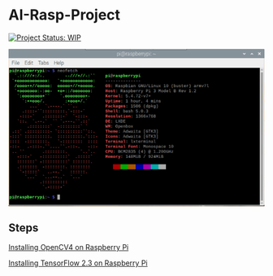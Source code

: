# AI-Rasp-Project
[![Project Status: WIP](https://www.repostatus.org/badges/latest/wip.svg)](https://www.repostatus.org/#wip)

<img src="assets/specs.png" align="center"/>

## Steps
[Installing OpenCV4 on Raspberry Pi](https://gist.github.com/willprice/abe456f5f74aa95d7e0bb81d5a710b60)

[Installing TensorFlow 2.3 on Raspberry Pi](https://itnext.io/installing-tensorflow-2-3-0-for-raspberry-pi3-4-debian-buster-11447cb31fc4)
